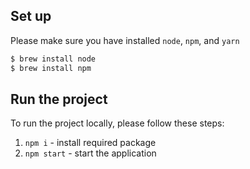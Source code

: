 ## Set up
Please make sure you have installed `node`, `npm`, and `yarn`
```bash
$ brew install node
$ brew install npm
```
## Run the project
To run the project locally, please follow these steps:
1. ```npm i``` - install required package
2. ```npm start``` - start the application
